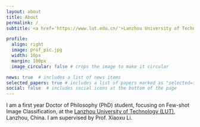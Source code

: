 ```yaml
---
layout: about
title: About
permalink: /
subtitle: <a href='https://www.lut.edu.cn/'>Lanzhou University of Technology, Lanzhou, China</a>

profile:
  align: right
  image: prof_pic.jpg
  width: 10px
  margin: 100px
  image_circular: false # crops the image to make it circular

news: true  # includes a list of news items
selected_papers: true # includes a list of papers marked as "selected={true}"
social: false  # includes social icons at the bottom of the page
---
```



I am a first year Doctor of Philosophy (PhD) student, focusing on Few-shot Image Classification, at the [Lanzhou University of Technology (LUT)](https://www.lut.edu.cn/), Lanzhou, China. I am supervised by Prof. Xiaoxu Li.

